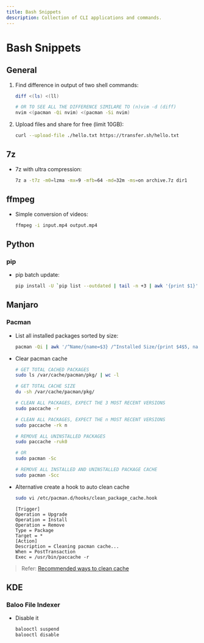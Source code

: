 ```yaml
---
title: Bash Snippets
description: Collection of CLI applications and commands.
---
```


# Bash Snippets

## General

1. Find difference in output of two shell commands:

   ```bash
   diff <(ls) <(ll)

   # OR TO SEE ALL THE DIFFERENCE SIMILARE TO (n)vim -d (diff)
   nvim <(pacman -Qi nvim) <(pacman -Si nvim)
   ```

2. Upload files and share for free (limit 10GB):

   ```bash
   curl --upload-file ./hello.txt https://transfer.sh/hello.txt
   ```

## 7z

- 7z with ultra compression:

  ```bash
  7z a -t7z -m0=lzma -mx=9 -mfb=64 -md=32m -ms=on archive.7z dir1
  ```

## ffmpeg

- Simple conversion of videos:

  ```bash
  ffmpeg -i input.mp4 output.mp4
  ```

## Python

### pip

- pip batch update:

  ```bash
  pip install -U `pip list --outdated | tail -n +3 | awk '{print $1}'`
  ```

## Manjaro

### Pacman

- List all installed packages sorted by size:

  ```bash
  pacman -Qi | awk '/^Name/{name=$3} /^Installed Size/{print $4$5, name}' | sort -h
  ```

- Clear pacman cache

  ```bash
  # GET TOTAL CACHED PACKAGES
  sudo ls /var/cache/pacman/pkg/ | wc -l

  # GET TOTAL CACHE SIZE
  du -sh /var/cache/pacman/pkg/

  # CLEAN ALL PACKAGES, EXPECT THE 3 MOST RECENT VERSIONS
  sudo paccache -r

  # CLEAN ALL PACKAGES, EXPECT THE n MOST RECENT VERSIONS
  sudo paccache -rk n

  # REMOVE ALL UNINSTALLED PACKAGES
  sudo paccache -ruk0

  # OR
  sudo pacman -Sc

  # REMOVE ALL INSTALLED AND UNINSTALLED PACKAGE CACHE
  sudo pacman -Scc
  ```

- Alternative create a hook to auto clean cache

  ```bash
  sudo vi /etc/pacman.d/hooks/clean_package_cache.hook
  ```

  ```text
  [Trigger]
  Operation = Upgrade
  Operation = Install
  Operation = Remove
  Type = Package
  Target = *
  [Action]
  Description = Cleaning pacman cache...
  When = PostTransaction
  Exec = /usr/bin/paccache -r
  ```

> Refer: [Recommended ways to clean cache](https://ostechnix.com/recommended-way-clean-package-cache-arch-linux/)

## KDE

### Baloo File Indexer

- Disable it

  ```bash
  balooctl suspend
  balooctl disable
  ```
